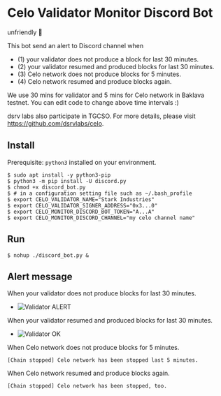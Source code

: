 # Celo Validator Monitor Discord Bot

unfriendly :robot:

This bot send an alert to Discord channel when
- (1) your validator does not produce a block for last 30 minutes.
- (2) your validator resumed and produced blocks for last 30 minutes.
- (3) Celo network does not produce blocks for 5 minutes.
- (4) Celo network resumed and produce blocks again.

We use 30 mins for validator and 5 mins for Celo network in Baklava testnet.
You can edit code to change above time intervals :)

dsrv labs also participate in TGCSO. For more details, please visit https://github.com/dsrvlabs/celo.


## Install

Prerequisite: `python3` installed on your environment.
```shell
$ sudo apt install -y python3-pip
$ python3 -m pip install -U discord.py
$ chmod +x discord_bot.py
$ # in a configuration setting file such as ~/.bash_profile
$ export CELO_VALIDATOR_NAME="Stark Industries"
$ export CELO_VALIDATOR_SIGNER_ADDRESS="0x3...0"
$ export CELO_MONITOR_DISCORD_BOT_TOKEN="A...A"
$ export CELO_MONITOR_DISCORD_CHANNEL="my celo channel name"
```

## Run

```shell
$ nohup ./discord_bot.py &
```
## Alert message

When your validator does not produce blocks for last 30 minutes.
- ![Validator ALERT](https://raw.githubusercontent.com/dsrvlabs/celo-validator-monitoring/master/img/celo-monitoring-alert1.png)

When your validator resumed and produced blocks for last 30 minutes.
- ![Validator OK](https://raw.githubusercontent.com/dsrvlabs/celo-validator-monitoring/master/img/celo-monitoring-alert2.png)

When Celo network does not produce blocks for 5 minutes.
```
[Chain stopped] Celo network has been stopped last 5 minutes.
```

When Celo network resumed and produce blocks again.
```
[Chain stopped] Celo network has been stopped, too.
```

